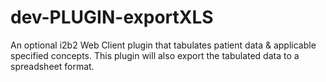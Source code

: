 # dev-PLUGIN-exportXLS
An optional i2b2 Web Client plugin that tabulates patient data &amp; applicable specified concepts. This plugin will also export the tabulated data to a spreadsheet format.
